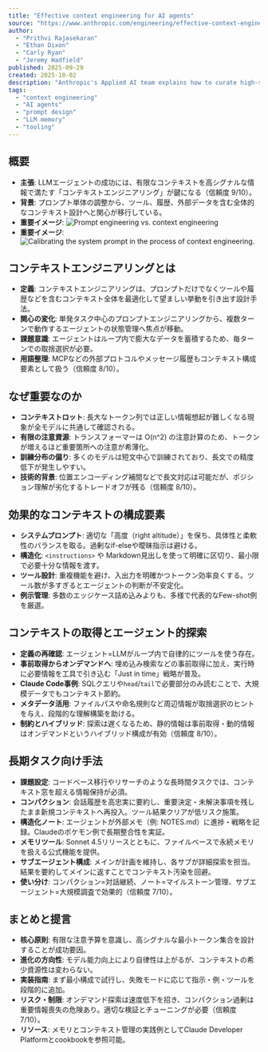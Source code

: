 ```yaml
---
title: "Effective context engineering for AI agents"
source: "https://www.anthropic.com/engineering/effective-context-engineering-for-ai-agents"
author:
  - "Prithvi Rajasekaran"
  - "Ethan Dixon"
  - "Carly Ryan"
  - "Jeremy Hadfield"
published: 2025-09-29
created: 2025-10-02
description: "Anthropic's Applied AI team explains how to curate high-signal context for LLM agents, covering strategies from prompt design to runtime retrieval, memory, and multi-agent workflows."
tags:
  - "context engineering"
  - "AI agents"
  - "prompt design"
  - "LLM memory"
  - "tooling"
---
```


## 概要

- **主張**: LLMエージェントの成功には、有限なコンテキストを高シグナルな情報で満たす「コンテキストエンジニアリング」が鍵になる（信頼度 9/10）。
- **背景**: プロンプト単体の調整から、ツール、履歴、外部データを含む全体的なコンテキスト設計へと関心が移行している。
- **重要イメージ**: ![Prompt engineering vs. context engineering](https://www-cdn.anthropic.com/images/4zrzovbb/website/faa261102e46c7f090a2402a49000ffae18c5dd6-2292x1290.png)
- **重要イメージ**: ![Calibrating the system prompt in the process of context engineering.](https://www-cdn.anthropic.com/images/4zrzovbb/website/0442fe138158e84ffce92bed1624dd09f37ac46f-2292x1288.png)

## コンテキストエンジニアリングとは

- **定義**: コンテキストエンジニアリングは、プロンプトだけでなくツールや履歴などを含むコンテキスト全体を最適化して望ましい挙動を引き出す設計手法。
- **関心の変化**: 単発タスク中心のプロンプトエンジニアリングから、複数ターンで動作するエージェントの状態管理へ焦点が移動。
- **課題意識**: エージェントはループ内で膨大なデータを蓄積するため、毎ターンでの取捨選択が必要。
- **用語整理**: MCPなどの外部プロトコルやメッセージ履歴もコンテキスト構成要素として扱う（信頼度 8/10）。

## なぜ重要なのか

- **コンテキストロット**: 長大なトークン列では正しい情報想起が難しくなる現象が全モデルに共通して確認される。
- **有限の注意資源**: トランスフォーマーは O(n^2) の注意計算のため、トークンが増えるほど重要箇所への注意が希薄化。
- **訓練分布の偏り**: 多くのモデルは短文中心で訓練されており、長文での精度低下が発生しやすい。
- **技術的背景**: 位置エンコーディング補間などで長文対応は可能だが、ポジション理解が劣化するトレードオフが残る（信頼度 8/10）。

## 効果的なコンテキストの構成要素

- **システムプロンプト**: 適切な「高度（right altitude）」を保ち、具体性と柔軟性のバランスを取る。過剰なif-elseや曖昧指示は避ける。
- **構造化**: `<instructions>` や Markdown見出しを使って明確に区切り、最小限で必要十分な情報を渡す。
- **ツール設計**: 重複機能を避け、入出力を明確かつトークン効率良くする。ツール数が多すぎるとエージェントの判断が不安定化。
- **例示管理**: 多数のエッジケース詰め込みよりも、多様で代表的なFew-shot例を厳選。

## コンテキストの取得とエージェント的探索

- **定義の再確認**: エージェント=LLMがループ内で自律的にツールを使う存在。
- **事前取得からオンデマンドへ**: 埋め込み検索などの事前取得に加え、実行時に必要情報を工具で引き込む「Just in time」戦略が普及。
- **Claude Code事例**: SQLクエリや`head`/`tail`で必要部分のみ読むことで、大規模データでもコンテキスト節約。
- **メタデータ活用**: ファイルパスや命名規則など周辺情報が取捨選択のヒントを与え、段階的な理解構築を助ける。
- **制約とハイブリッド**: 探索は遅くなるため、静的情報は事前取得・動的情報はオンデマンドというハイブリッド構成が有効（信頼度 8/10）。

## 長期タスク向け手法

- **課題設定**: コードベース移行やリサーチのような長時間タスクでは、コンテキスト窓を超える情報保持が必須。
- **コンパクション**: 会話履歴を高忠実に要約し、重要決定・未解決事項を残したまま新規コンテキストへ再投入。ツール結果クリアが低リスク施策。
- **構造化ノート**: エージェントが外部メモ（例: NOTES.md）に進捗・戦略を記録。Claudeのポケモン例で長期整合性を実証。
- **メモリツール**: Sonnet 4.5リリースとともに、ファイルベースで永続メモリを扱える公式機能を提供。
- **サブエージェント構成**: メインが計画を維持し、各サブが詳細探索を担当。結果を要約してメインに返すことでコンテキスト汚染を回避。
- **使い分け**: コンパクション=対話継続、ノート=マイルストーン管理、サブエージェント=大規模調査で効果的（信頼度 7/10）。

## まとめと提言

- **核心原則**: 有限な注意予算を意識し、高シグナルな最小トークン集合を設計することが成功要因。
- **進化の方向性**: モデル能力向上により自律性は上がるが、コンテキストの希少資源性は変わらない。
- **実装指南**: まず最小構成で試行し、失敗モードに応じて指示・例・ツールを段階的に追加。
- **リスク・制限**: オンデマンド探索は速度低下を招き、コンパクション過剰は重要情報喪失の危険あり。適切な検証とチューニングが必要（信頼度 7/10）。
- **リソース**: メモリとコンテキスト管理の実践例としてClaude Developer Platformとcookbookを参照可能。
